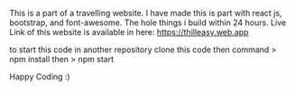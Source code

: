This is a part of a travelling website.
I have made this is part with react js, bootstrap, and font-awesome.
The hole things i build within 24 hours.
Live Link of this website is available in here: https://thilleasy.web.app

to start this code in another repository
clone this code then command > npm install then > npm start

Happy Coding :)